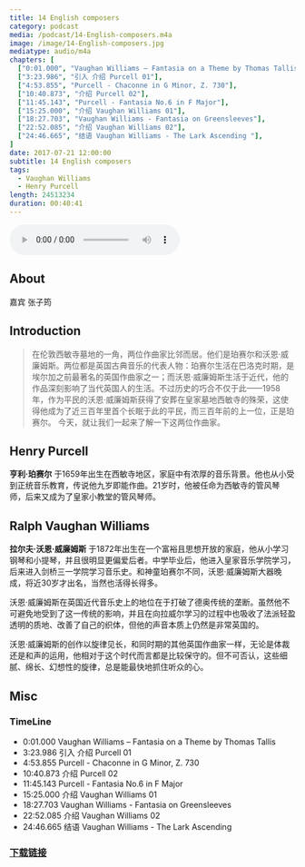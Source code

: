 ```yaml
---
title: 14 English composers
category: podcast
media: /podcast/14-English-composers.m4a
image: /image/14-English-composers.jpg
mediatype: audio/m4a
chapters: [
  ["0:01.000", "Vaughan Williams – Fantasia on a Theme by Thomas Tallis"],
  ["3:23.986", "引入 介绍 Purcell 01"],
  ["4:53.855", "Purcell - Chaconne in G Minor, Z. 730"],
  ["10:40.873", "介绍 Purcell 02"],
  ["11:45.143", "Purcell - Fantasia No.6 in F Major"],
  ["15:25.000", "介绍 Vaughan Williams 01"],
  ["18:27.703", "Vaughan Williams - Fantasia on Greensleeves"],
  ["22:52.085", "介绍 Vaughan Williams 02"],
  ["24:46.665", "结语 Vaughan Williams - The Lark Ascending "],
]
date: 2017-07-21 12:00:00
subtitle: 14 English composers
tags:
  - Vaughan Williams
  - Henry Purcell
length: 24513234
duration: 00:40:41
---
```


<audio src="//static.sapu.gq/podcast/14-English-composers.m4a" controls preload="metadata"></audio>

## About
嘉宾 张子筠

## Introduction
> 在伦敦西敏寺墓地的一角，两位作曲家比邻而居。他们是珀赛尔和沃恩·威廉姆斯。两位都是英国古典音乐的代表人物：珀赛尔生活在巴洛克时期，是埃尔加之前最著名的英国作曲家之一；而沃恩·威廉姆斯生活于近代，他的作品深刻影响了当代英国人的生活。不过历史的巧合不仅于此——1958年，作为平民的沃恩·威廉姆斯获得了安葬在皇家墓地西敏寺的殊荣，这使得他成为了近三百年里首个长眠于此的平民，而三百年前的上一位，正是珀赛尔。
> 今天，就让我们一起来了解一下这两位作曲家。

<!--more-->

## Henry Purcell
__亨利·珀赛尔__ 于1659年出生在西敏寺地区，家庭中有浓厚的音乐背景。他也从小受到正统音乐教育，传说他九岁即能作曲。21岁时，他被任命为西敏寺的管风琴师，后来又成为了皇家小教堂的管风琴师。

## Ralph Vaughan Williams
__拉尔夫·沃恩·威廉姆斯__ 于1872年出生在一个富裕且思想开放的家庭，他从小学习钢琴和小提琴，并且很明显更偏爱后者。中学毕业后，他进入皇家音乐学院学习，后来进入剑桥三一学院学习音乐史。和神童珀赛尔不同，沃恩·威廉姆斯大器晚成，将近30岁才出名，当然也活得长得多。

沃恩·威廉姆斯在英国近代音乐史上的地位在于打破了德奥传统的垄断。虽然他不可避免地受到了这一传统的影响，并且在向拉威尔学习的过程中也吸收了法派轻盈透明的质地、改善了自己的织体，但他的声音本质上仍然是非常英国的。

沃恩·威廉姆斯的创作以旋律见长，和同时期的其他英国作曲家一样，无论是体裁还是和声的运用，他相对于这个时代而言都是比较保守的。但不可否认，这些细腻、绵长、幻想性的旋律，总是能最快地抓住听众的心。

## Misc
### TimeLine
- 0:01.000 Vaughan Williams – Fantasia on a Theme by Thomas Tallis
- 3:23.986 引入 介绍 Purcell 01
- 4:53.855 Purcell - Chaconne in G Minor, Z. 730
- 10:40.873 介绍 Purcell 02
- 11:45.143 Purcell - Fantasia No.6 in F Major
- 15:25.000 介绍 Vaughan Williams 01
- 18:27.703 Vaughan Williams - Fantasia on Greensleeves
- 22:52.085 介绍 Vaughan Williams 02
- 24:46.665 结语 Vaughan Williams - The Lark Ascending

### [下载链接](//static.sapu.gq/podcast/14-English-composers.m4a)

